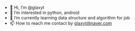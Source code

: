 - 👋 Hi, I’m @glaxyt
- 👀 I’m interested in python, android
- 🌱 I’m currently learning data structure and algorithm for job
- 📫 How to reach me contact by glaxyt@naver.com

<!---
glaxyt/glaxyt is a ✨ special ✨ repository because its `README.md` (this file) appears on your GitHub profile.
You can click the Preview link to take a look at your changes.
--->
